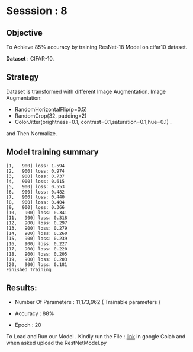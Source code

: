 # Sesssion : 8

## Objective 

 To Achieve 85% accuracy by training ResNet-18 Model on cifar10 dataset.

**Dataset** : CIFAR-10.

## Strategy 

Dataset is transformed with different Image Augmentation. Image Augmentation:

   - RandomHorizontalFlip(p=0.5)
   - RandomCrop(32, padding=2)
   - ColorJitter(brightness=0.1, contrast=0.1,saturation=0.1,hue=0.1) .

and Then Normalize.

## Model training summary

```
[1,   900] loss: 1.594
[2,   900] loss: 0.974
[3,   900] loss: 0.737
[4,   900] loss: 0.615
[5,   900] loss: 0.553
[6,   900] loss: 0.482
[7,   900] loss: 0.440
[8,   900] loss: 0.404
[9,   900] loss: 0.366
[10,   900] loss: 0.341
[11,   900] loss: 0.318
[12,   900] loss: 0.297
[13,   900] loss: 0.279
[14,   900] loss: 0.260
[15,   900] loss: 0.239
[16,   900] loss: 0.227
[17,   900] loss: 0.220
[18,   900] loss: 0.205
[19,   900] loss: 0.203
[20,   900] loss: 0.181
Finished Training

```



## Results:

- Number Of Parameters : 11,173,962 ( Trainable parameters )

- Accuracy : 88%

- Epoch : 20



To Load and Run our Model . Kindly run the File : [link](https://github.com/Shakil-1501/TSAI/blob/master/S7/S7_Assignment.ipynb) in google Colab and when asked upload the RestNetModel.py
